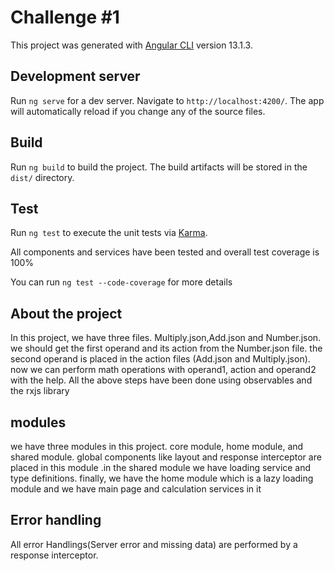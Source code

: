 # Challenge #1

This project was generated with [Angular CLI](https://github.com/angular/angular-cli) version 13.1.3.

## Development server

Run `ng serve` for a dev server. Navigate to `http://localhost:4200/`. The app will automatically reload if you change any of the source files.

## Build

Run `ng build` to build the project. The build artifacts will be stored in the `dist/` directory.

## Test

Run `ng test` to execute the unit tests via [Karma](https://karma-runner.github.io).

All components and services have been tested and overall test coverage is 100%

You can run `ng test --code-coverage` for more details

## About the project

In this project, we have three files. Multiply.json,Add.json and Number.json. we should get the first operand and its action from the Number.json file. the second operand is placed in the action files (Add.json and Multiply.json). now we can perform math operations with operand1, action and operand2 with the help.
All the above steps have been done using observables and the rxjs library

## modules

we have three modules in this project. core module, home module, and shared module. global components like layout and response interceptor are placed in this module .in the shared module we have loading service and type definitions. finally, we have the home module which is a lazy loading module and we have main page and calculation services in it

## Error handling

All error Handlings(Server error and missing data) are performed by a response interceptor.
